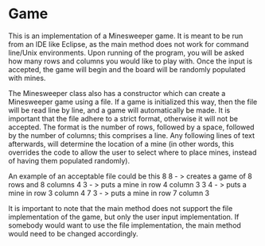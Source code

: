 # Game

This is an implementation of a Minesweeper game. It is meant to be run from an IDE like Eclipse, as the main
method does not work for command line/Unix environments. Upon running of the program, you will be asked how many rows and columns you would like to play with. Once the input is accepted, the game will begin and the board will be randomly populated with mines.

The Minesweeper class also has a constructor which can create a Minesweeper game using a file. If a game is initialized this way, then the file will be read line by line, and a game will automatically be made. It is important that the file adhere to a strict format, otherwise it will not be accepted. The format is the number of rows, followed by a space, followed by the number of columns; this comprises a line. Any following lines of text afterwards, will determine the location of a mine (in other words, this overrides the code to allow the user to select where to place mines, instead of having them populated randomly). 

An example of an acceptable file could be this
  8 8  - > creates a game of 8 rows and 8 columns
  4 3  - > puts a mine in row 4 column 3
  3 4  - > puts a mine in row 3 column 4
  7 3  - > puts a mine in row 7 column 3
  
It is important to note that the main method does not support the file implementation of the game, but only the user input implementation. If somebody would want to use the file implementation, the main method would need to be changed accordingly.
